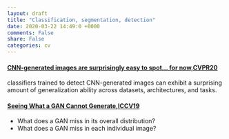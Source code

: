 ```yaml
---
layout: draft
title: "Classification, segmentation, detection"
date: 2020-03-22 14:49:0 +0000
comments: False
share: False
categories: cv
---
```


#### [CNN-generated images are surprisingly easy to spot... for now,CVPR20](https://arxiv.org/pdf/1912.11035.pdf)

classifiers trained to detect CNN-generated images can exhibit a surprising amount of generalization ability across datasets, architectures, and tasks.

#### [Seeing What a GAN Cannot Generate,ICCV19](http://ganseeing.csail.mit.edu/)

- What does a GAN miss in its overall distribution?
- What does a GAN miss in each individual image?


